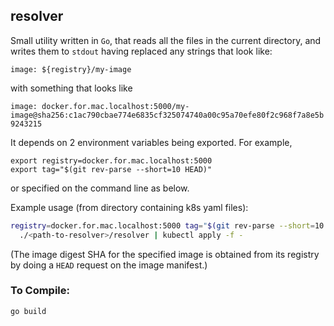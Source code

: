 ## resolver

Small utility written in `Go`, that reads all the files in the current
directory, and writes them to `stdout` having replaced any strings that look
like:

`image: ${registry}/my-image`

with something that looks like

`image:
docker.for.mac.localhost:5000/my-image@sha256:c1ac790cbae774e6835cf325074740a00c95a70efe80f2c968f7a8e5b9243215`

It depends on 2 environment variables being exported. For example,

```
export registry=docker.for.mac.localhost:5000
export tag="$(git rev-parse --short=10 HEAD)"
```

or specified on the command line as below.

Example usage (from directory containing k8s yaml files):

```bash
registry=docker.for.mac.localhost:5000 tag="$(git rev-parse --short=10 HEAD)" \
  ./<path-to-resolver>/resolver | kubectl apply -f -
```

(The image digest SHA for the specified image is obtained from its registry by
doing a `HEAD` request on the image manifest.)

### To Compile:

```
go build
```
